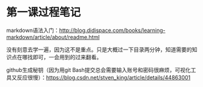 # 第一课过程笔记
markdown语法入门：http://blog.didispace.com/books/learning-markdown/article/about/readme.html

  没有刻意去学一遍，因为这不是重点。只是大概过一下目录两分钟，知道需要的知识点在哪找即可，一会用到的过来翻看。
  
github生成秘钥（因为用git Bash提交总会需要输入账号和密码很麻烦，可视化工具又反应很慢）：https://blog.csdn.net/stven_king/article/details/44863001